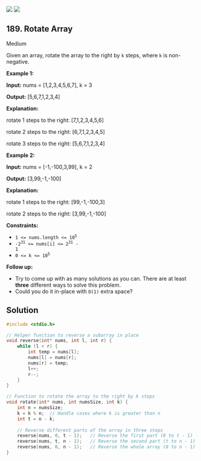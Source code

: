 [![](https://img.shields.io/github/stars/LeetCode-in-C/LeetCode-in-C?label=Stars&style=flat-square)](https://github.com/LeetCode-in-C/LeetCode-in-C)
[![](https://img.shields.io/github/forks/LeetCode-in-C/LeetCode-in-C?label=Fork%20me%20on%20GitHub%20&style=flat-square)](https://github.com/LeetCode-in-C/LeetCode-in-C/fork)

## 189\. Rotate Array

Medium

Given an array, rotate the array to the right by `k` steps, where `k` is non-negative.

**Example 1:**

**Input:** nums = [1,2,3,4,5,6,7], k = 3

**Output:** [5,6,7,1,2,3,4]

**Explanation:** 

rotate 1 steps to the right: [7,1,2,3,4,5,6] 

rotate 2 steps to the right: [6,7,1,2,3,4,5] 

rotate 3 steps to the right: [5,6,7,1,2,3,4]

**Example 2:**

**Input:** nums = [-1,-100,3,99], k = 2

**Output:** [3,99,-1,-100]

**Explanation:** 

rotate 1 steps to the right: [99,-1,-100,3] 

rotate 2 steps to the right: [3,99,-1,-100]

**Constraints:**

*   <code>1 <= nums.length <= 10<sup>5</sup></code>
*   <code>-2<sup>31</sup> <= nums[i] <= 2<sup>31</sup> - 1</code>
*   <code>0 <= k <= 10<sup>5</sup></code>

**Follow up:**

*   Try to come up with as many solutions as you can. There are at least **three** different ways to solve this problem.
*   Could you do it in-place with `O(1)` extra space?

## Solution

```c
#include <stdio.h>

// Helper function to reverse a subarray in place
void reverse(int* nums, int l, int r) {
    while (l < r) {
        int temp = nums[l];
        nums[l] = nums[r];
        nums[r] = temp;
        l++;
        r--;
    }
}

// Function to rotate the array to the right by k steps
void rotate(int* nums, int numsSize, int k) {
    int n = numsSize;
    k = k % n;  // Handle cases where k is greater than n
    int t = n - k;
    
    // Reverse different parts of the array in three steps
    reverse(nums, 0, t - 1);   // Reverse the first part (0 to t - 1)
    reverse(nums, t, n - 1);   // Reverse the second part (t to n - 1)
    reverse(nums, 0, n - 1);   // Reverse the whole array (0 to n - 1)
}
```
